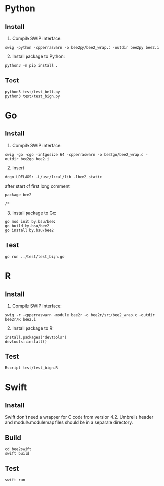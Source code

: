 # Python

## Install

1. Compile SWIP interface:
```
swig -python -cpperraswarn -o bee2py/bee2_wrap.c -outdir bee2py bee2.i 
```
2. Install package to Python:
```
python3 -m pip install .
```

## Test
```
python3 test/test_belt.py 
python3 test/test_bign.py 
```

# Go

## Install

1. Compile SWIP interface:
```
swig -go -cgo -intgosize 64 -cpperraswarn -o bee2go/bee2_wrap.c -outdir bee2go bee2.i 
```
2. Insert 
```
#cgo LDFLAGS: -L/usr/local/lib -lbee2_static
```
after start of first long comment
```
package bee2

/*
```
3. Install package to Go:
```
go mod init by.bsu/bee2
go build by.bsu/bee2
go install by.bsu/bee2
```

## Test
```
go run ../test/test_bign.go
```

# R

## Install

1. Compile SWIP interface:
```
swig -r -cpperraswarn -module bee2r -o bee2r/src/bee2_wrap.c -outdir bee2r/R bee2.i 
```
2. Install package to R:
```
install.packages("devtools")
devtools::install()
```

## Test
```
Rscript test/test_bign.R 
```

# Swift

## Install

Swift don't need a wrapper for C code from version 4.2. 
Umbrella header and module.modulemap files should be in a separate directory.

## Build
```
cd bee2swift
swift build 
```
## Test
```
swift run 
```

